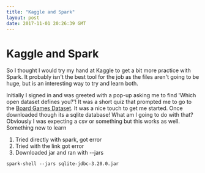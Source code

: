 ```yaml
---
title: "Kaggle and Spark"
layout: post
date: 2017-11-01 20:26:39 GMT
---
```


# Kaggle and Spark
So I thought I would try my hand at Kaggle to get a bit more practice with Spark. It probably isn't the best tool for the job as the files aren't going to be huge, but is an interesting way to try and learn both.

Initially I signed in and was greeted with a pop-up asking me to find 'Which open dataset defines you?'! It was a short quiz that prompted me to go to the [Board Games Dataset](https://www.kaggle.com/gabrio/board-games-dataset). It was a nice touch to get me started. Once downloaded though its a sqlite database! What am I going to do with that? Obviously I was expecting a csv or something but this works as well. Something new to learn

1. Tried directly with spark, got error
2. Tried with the link got error
3. Downloaded jar and ran with --jars

``` spark-shell --jars sqlite-jdbc-3.20.0.jar ```
